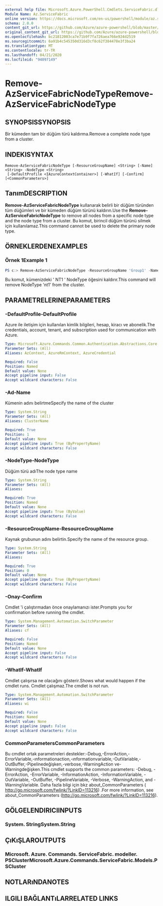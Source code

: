 ```yaml
---
external help file: Microsoft.Azure.PowerShell.Cmdlets.ServiceFabric.dll-Help.xml
Module Name: Az.ServiceFabric
online version: https://docs.microsoft.com/en-us/powershell/module/az.servicefabric/remove-azservicefabricnodetype
schema: 2.0.0
content_git_url: https://github.com/Azure/azure-powershell/blob/master/src/ServiceFabric/ServiceFabric/help/Remove-AzServiceFabricNodeType.md
original_content_git_url: https://github.com/Azure/azure-powershell/blob/master/src/ServiceFabric/ServiceFabric/help/Remove-AzServiceFabricNodeType.md
ms.openlocfilehash: bc21812003ca7e71b9f7fa726aea766e924d2519
ms.sourcegitcommit: 6a91b4c545350d316d3cf8c62f384478e3f3ba24
ms.translationtype: MT
ms.contentlocale: tr-TR
ms.lasthandoff: 04/21/2020
ms.locfileid: "94097149"
---
```

# <span data-ttu-id="70aed-101">Remove-AzServiceFabricNodeType</span><span class="sxs-lookup"><span data-stu-id="70aed-101">Remove-AzServiceFabricNodeType</span></span>

## <span data-ttu-id="70aed-102">SYNOPSIS</span><span class="sxs-lookup"><span data-stu-id="70aed-102">SYNOPSIS</span></span>
<span data-ttu-id="70aed-103">Bir kümeden tam bir düğüm türü kaldırma.</span><span class="sxs-lookup"><span data-stu-id="70aed-103">Remove a complete node type from a cluster.</span></span>

## <span data-ttu-id="70aed-104">INDEKI</span><span class="sxs-lookup"><span data-stu-id="70aed-104">SYNTAX</span></span>

```
Remove-AzServiceFabricNodeType [-ResourceGroupName] <String> [-Name] <String> -NodeType <String>
 [-DefaultProfile <IAzureContextContainer>] [-WhatIf] [-Confirm] [<CommonParameters>]
```

## <span data-ttu-id="70aed-105">Tanım</span><span class="sxs-lookup"><span data-stu-id="70aed-105">DESCRIPTION</span></span>
<span data-ttu-id="70aed-106">**Remove-AzServiceFabricNodeType** kullanarak belirli bir düğüm türünden tüm düğümleri ve bir kümeden düğüm türünü kaldırın.</span><span class="sxs-lookup"><span data-stu-id="70aed-106">Use the **Remove-AzServiceFabricNodeType** to remove all nodes from a specific node type and the node type from a cluster.</span></span> <span data-ttu-id="70aed-107">Bu komut, birincil düğüm türünü silmek için kullanılamaz.</span><span class="sxs-lookup"><span data-stu-id="70aed-107">This command cannot be used to delete the primary node type.</span></span>

## <span data-ttu-id="70aed-108">ÖRNEKLERDEN</span><span class="sxs-lookup"><span data-stu-id="70aed-108">EXAMPLES</span></span>

### <span data-ttu-id="70aed-109">Örnek 1</span><span class="sxs-lookup"><span data-stu-id="70aed-109">Example 1</span></span>
```powershell
PS c:> Remove-AzServiceFabricNodeType -ResourceGroupName 'Group1' -Name 'Contoso01SFCluster' -NodeTypeName 'nt1'
```

<span data-ttu-id="70aed-110">Bu komut, kümenizdeki ' NT1 ' NodeType öğesini kaldırır.</span><span class="sxs-lookup"><span data-stu-id="70aed-110">This command will remove NodeType 'nt1' from the cluster.</span></span>

## <span data-ttu-id="70aed-111">PARAMETRELERINE</span><span class="sxs-lookup"><span data-stu-id="70aed-111">PARAMETERS</span></span>

### <span data-ttu-id="70aed-112">-DefaultProfile</span><span class="sxs-lookup"><span data-stu-id="70aed-112">-DefaultProfile</span></span>
<span data-ttu-id="70aed-113">Azure ile iletişim için kullanılan kimlik bilgileri, hesap, kiracı ve abonelik.</span><span class="sxs-lookup"><span data-stu-id="70aed-113">The credentials, account, tenant, and subscription used for communication with Azure.</span></span>

```yaml
Type: Microsoft.Azure.Commands.Common.Authentication.Abstractions.Core.IAzureContextContainer
Parameter Sets: (All)
Aliases: AzContext, AzureRmContext, AzureCredential

Required: False
Position: Named
Default value: None
Accept pipeline input: False
Accept wildcard characters: False
```

### <span data-ttu-id="70aed-114">-Ad</span><span class="sxs-lookup"><span data-stu-id="70aed-114">-Name</span></span>
<span data-ttu-id="70aed-115">Kümenin adını belirtme</span><span class="sxs-lookup"><span data-stu-id="70aed-115">Specify the name of the cluster</span></span>

```yaml
Type: System.String
Parameter Sets: (All)
Aliases: ClusterName

Required: True
Position: 1
Default value: None
Accept pipeline input: True (ByPropertyName)
Accept wildcard characters: False
```

### <span data-ttu-id="70aed-116">-NodeType</span><span class="sxs-lookup"><span data-stu-id="70aed-116">-NodeType</span></span>
<span data-ttu-id="70aed-117">Düğüm türü adı</span><span class="sxs-lookup"><span data-stu-id="70aed-117">The node type name</span></span>

```yaml
Type: System.String
Parameter Sets: (All)
Aliases:

Required: True
Position: Named
Default value: None
Accept pipeline input: True (ByValue)
Accept wildcard characters: False
```

### <span data-ttu-id="70aed-118">-ResourceGroupName</span><span class="sxs-lookup"><span data-stu-id="70aed-118">-ResourceGroupName</span></span>
<span data-ttu-id="70aed-119">Kaynak grubunun adını belirtin.</span><span class="sxs-lookup"><span data-stu-id="70aed-119">Specify the name of the resource group.</span></span>

```yaml
Type: System.String
Parameter Sets: (All)
Aliases:

Required: True
Position: 0
Default value: None
Accept pipeline input: True (ByPropertyName)
Accept wildcard characters: False
```

### <span data-ttu-id="70aed-120">-Onay</span><span class="sxs-lookup"><span data-stu-id="70aed-120">-Confirm</span></span>
<span data-ttu-id="70aed-121">Cmdlet 'i çalıştırmadan önce onaylamanızı ister.</span><span class="sxs-lookup"><span data-stu-id="70aed-121">Prompts you for confirmation before running the cmdlet.</span></span>

```yaml
Type: System.Management.Automation.SwitchParameter
Parameter Sets: (All)
Aliases: cf

Required: False
Position: Named
Default value: None
Accept pipeline input: False
Accept wildcard characters: False
```

### <span data-ttu-id="70aed-122">-WhatIf</span><span class="sxs-lookup"><span data-stu-id="70aed-122">-WhatIf</span></span>
<span data-ttu-id="70aed-123">Cmdlet çalışırsa ne olacağını gösterir.</span><span class="sxs-lookup"><span data-stu-id="70aed-123">Shows what would happen if the cmdlet runs.</span></span>
<span data-ttu-id="70aed-124">Cmdlet çalışmaz.</span><span class="sxs-lookup"><span data-stu-id="70aed-124">The cmdlet is not run.</span></span>

```yaml
Type: System.Management.Automation.SwitchParameter
Parameter Sets: (All)
Aliases: wi

Required: False
Position: Named
Default value: None
Accept pipeline input: False
Accept wildcard characters: False
```

### <span data-ttu-id="70aed-125">CommonParameters</span><span class="sxs-lookup"><span data-stu-id="70aed-125">CommonParameters</span></span>
<span data-ttu-id="70aed-126">Bu cmdlet ortak parametreleri destekler:-Debug,-ErrorAction,-ErrorVariable,-ınformationaction,-ınformationvariable,-OutVariable,-OutBuffer,-Pipelinedeğişken,-verbose,-WarningAction ve-Warningdeğişken.</span><span class="sxs-lookup"><span data-stu-id="70aed-126">This cmdlet supports the common parameters: -Debug, -ErrorAction, -ErrorVariable, -InformationAction, -InformationVariable, -OutVariable, -OutBuffer, -PipelineVariable, -Verbose, -WarningAction, and -WarningVariable.</span></span> <span data-ttu-id="70aed-127">Daha fazla bilgi için bkz about_CommonParameters ( http://go.microsoft.com/fwlink/?LinkID=113216) .</span><span class="sxs-lookup"><span data-stu-id="70aed-127">For more information, see about_CommonParameters (http://go.microsoft.com/fwlink/?LinkID=113216).</span></span>

## <span data-ttu-id="70aed-128">GÖLGELENDIRICI</span><span class="sxs-lookup"><span data-stu-id="70aed-128">INPUTS</span></span>

### <span data-ttu-id="70aed-129">System. String</span><span class="sxs-lookup"><span data-stu-id="70aed-129">System.String</span></span>

## <span data-ttu-id="70aed-130">ÇıKıŞLAR</span><span class="sxs-lookup"><span data-stu-id="70aed-130">OUTPUTS</span></span>

### <span data-ttu-id="70aed-131">Microsoft. Azure. Commands. ServiceFabric. modeller. PSCluster</span><span class="sxs-lookup"><span data-stu-id="70aed-131">Microsoft.Azure.Commands.ServiceFabric.Models.PSCluster</span></span>

## <span data-ttu-id="70aed-132">NOTLARıNDA</span><span class="sxs-lookup"><span data-stu-id="70aed-132">NOTES</span></span>

## <span data-ttu-id="70aed-133">ILGILI BAĞLANTıLAR</span><span class="sxs-lookup"><span data-stu-id="70aed-133">RELATED LINKS</span></span>
